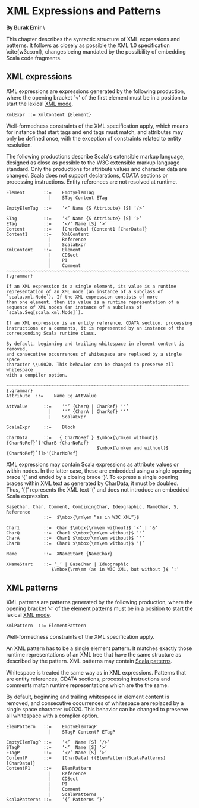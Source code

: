# XML Expressions and Patterns

__By Burak Emir__ \

This chapter describes the syntactic structure of XML expressions and patterns.
It follows as closely as possible the XML 1.0 specification \cite{w3c:xml},
changes being mandated by the possibility of embedding Scala code fragments.

## XML expressions

XML expressions are expressions generated by the following production, where the 
opening bracket `<' of the first element must be in a position to start the lexical
[XML mode](#xml-mode).

~~~~~~~~~~~~~~~~~~~~~~~~~~~~~~~~~~~~~~~~~~~~~~~~~~~~~~~~~~~~~~~~~~~~~ {.grammar}
XmlExpr ::= XmlContent {Element}
~~~~~~~~~~~~~~~~~~~~~~~~~~~~~~~~~~~~~~~~~~~~~~~~~~~~~~~~~~~~~~~~~~~~~~~~~~~~~~~~

Well-formedness constraints of the XML specification apply, which
means for instance that start tags and end tags must match, and
attributes may only be defined once, with the exception of constraints
related to entity resolution.

The following productions describe Scala's extensible markup language,
designed as close as possible to the W3C extensible markup language
standard. Only the productions for attribute values and character data
are changed. Scala does not support declarations, CDATA
sections or processing instructions. Entity references are not
resolved at runtime.

~~~~~~~~~~~~~~~~~~~~~~~~~~~~~~~~~~~~~~~~~~~~~~~~~~~~~~~~~~~~~~~~~~~~~ {.grammar}
Element       ::=    EmptyElemTag
                |    STag Content ETag                                       

EmptyElemTag  ::=    ‘<’ Name {S Attribute} [S] ‘/>’                         

STag          ::=    ‘<’ Name {S Attribute} [S] ‘>’                          
ETag          ::=    ‘</’ Name [S] ‘>’                                        
Content       ::=    [CharData] {Content1 [CharData]}
Content1      ::=    XmlContent
                |    Reference
                |    ScalaExpr
XmlContent    ::=    Element
                |    CDSect
                |    PI
                |    Comment
~~~~~~~~~~~~~~~~~~~~~~~~~~~~~~~~~~~~~~~~~~~~~~~~~~~~~~~~~~~~~~~~~~~~~ {.grammar}

If an XML expression is a single element, its value is a runtime
representation of an XML node (an instance of a subclass of 
`scala.xml.Node`). If the XML expression consists of more
than one element, then its value is a runtime representation of a
sequence of XML nodes (an instance of a subclass of 
`scala.Seq[scala.xml.Node]`).

If an XML expression is an entity reference, CDATA section, processing 
instructions or a comments, it is represented by an instance of the 
corresponding Scala runtime class.

By default, beginning and trailing whitespace in element content is removed, 
and consecutive occurrences of whitespace are replaced by a single space
character \\u0020. This behavior can be changed to preserve all whitespace
with a compiler option.

~~~~~~~~~~~~~~~~~~~~~~~~~~~~~~~~~~~~~~~~~~~~~~~~~~~~~~~~~~~~~~~~~~~~~ {.grammar}
Attribute  ::=    Name Eq AttValue                                    

AttValue      ::=    ‘"’ {CharQ | CharRef} ‘"’
                |    ‘'’ {CharA | CharRef} ‘'’
                |    ScalaExpr

ScalaExpr     ::=    Block

CharData      ::=   { CharNoRef } $\mbox{\rm\em without}$ {CharNoRef}`{'CharB {CharNoRef} 
                                  $\mbox{\rm\em and without}$ {CharNoRef}`]]>'{CharNoRef}
~~~~~~~~~~~~~~~~~~~~~~~~~~~~~~~~~~~~~~~~~~~~~~~~~~~~~~~~~~~~~~~~~~~~~~~~~~~~~~~~

XML expressions may contain Scala expressions as attribute values or
within nodes. In the latter case, these are embedded using a single opening 
brace ‘{’ and ended by a closing brace ‘}’. To express a single opening braces 
within XML text as generated by CharData, it must be doubled. Thus, ‘{{’
represents the XML text ‘{’ and does not introduce an embedded Scala
expression.

~~~~~~~~~~~~~~~~~~~~~~~~~~~~~~~~~~~~~~~~~~~~~~~~~~~~~~~~~~~~~~~~~~~~~ {.grammar}
BaseChar, Char, Comment, CombiningChar, Ideographic, NameChar, S, Reference
              ::=  $\mbox{\rm\em “as in W3C XML”}$

Char1         ::=  Char $\mbox{\rm\em without}$ ‘<’ | ‘&’
CharQ         ::=  Char1 $\mbox{\rm\em without}$ ‘"’
CharA         ::=  Char1 $\mbox{\rm\em without}$ ‘'’
CharB         ::=  Char1 $\mbox{\rm\em without}$ ‘{’

Name          ::=  XNameStart {NameChar}

XNameStart    ::= ‘_’ | BaseChar | Ideographic 
                 $\mbox{\rm\em (as in W3C XML, but without }$ ‘:’

~~~~~~~~~~~~~~~~~~~~~~~~~~~~~~~~~~~~~~~~~~~~~~~~~~~~~~~~~~~~~~~~~~~~~~~~~~~~~~~~

## XML patterns

XML patterns are patterns generated by the following production, where
the opening bracket ‘<’ of the element patterns must be in a position
to start the lexical [XML mode](#xml-mode).

~~~~~~~~~~~~~~~~~~~~~~~~~~~~~~~~~~~~~~~~~~~~~~~~~~~~~~~~~~~~~~~~~~~~~ {.grammar}
XmlPattern  ::= ElementPattern 
~~~~~~~~~~~~~~~~~~~~~~~~~~~~~~~~~~~~~~~~~~~~~~~~~~~~~~~~~~~~~~~~~~~~~~~~~~~~~~~~

Well-formedness constraints of the XML specification apply.

An XML pattern has to be a single element pattern. It
matches exactly those runtime
representations of an XML tree
that have the same structure as described by the pattern.
XML patterns may contain [Scala patterns](#pattern-matching-expressions).

Whitespace is treated the same way as in XML expressions. Patterns 
that are entity references, CDATA sections, processing 
instructions and comments match runtime representations which are the
the same.

By default, beginning and trailing whitespace in element content is removed, 
and consecutive occurrences of whitespace are replaced by a single space
character \\u0020. This behavior can be changed to preserve all whitespace
with a compiler option.

~~~~~~~~~~~~~~~~~~~~~~~~~~~~~~~~~~~~~~~~~~~~~~~~~~~~~~~~~~~~~~~~~~~~~ {.grammar}
ElemPattern   ::=    EmptyElemTagP
                |    STagP ContentP ETagP                                    

EmptyElemTagP ::=    ‘<’  Name [S] ‘/>’
STagP         ::=    ‘<’  Name [S] ‘>’                          
ETagP         ::=    ‘</’ Name [S] ‘>’                                        
ContentP      ::=    [CharData] {(ElemPattern|ScalaPatterns) [CharData]}
ContentP1     ::=    ElemPattern
                |    Reference
                |    CDSect
                |    PI
                |    Comment
                |    ScalaPatterns
ScalaPatterns ::=    ‘{’ Patterns ‘}’
~~~~~~~~~~~~~~~~~~~~~~~~~~~~~~~~~~~~~~~~~~~~~~~~~~~~~~~~~~~~~~~~~~~~~~~~~~~~~~~~

